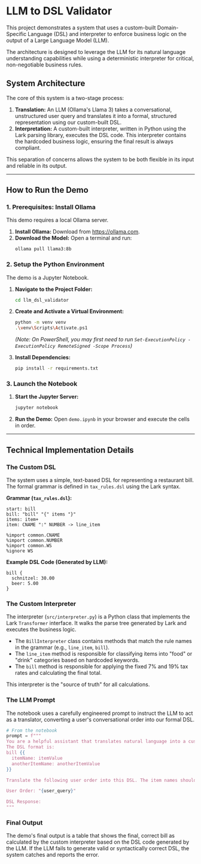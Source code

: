 # LLM to DSL Validator

This project demonstrates a system that uses a custom-built Domain-Specific Language (DSL) and interpreter to enforce business logic on the output of a Large Language Model (LLM).

The architecture is designed to leverage the LLM for its natural language understanding capabilities while using a deterministic interpreter for critical, non-negotiable business rules.

## System Architecture

The core of this system is a two-stage process:

1.  **Translation:** An LLM (Ollama's Llama 3) takes a conversational, unstructured user query and translates it into a formal, structured representation using our custom-built DSL.
2.  **Interpretation:** A custom-built interpreter, written in Python using the Lark parsing library, executes the DSL code. This interpreter contains the hardcoded business logic, ensuring the final result is always compliant.

This separation of concerns allows the system to be both flexible in its input and reliable in its output.

---

## How to Run the Demo

### 1. Prerequisites: Install Ollama

This demo requires a local Ollama server.

1.  **Install Ollama:** Download from <https://ollama.com>.
2.  **Download the Model:** Open a terminal and run:
    ```bash
    ollama pull llama3:8b
    ```

### 2. Setup the Python Environment

The demo is a Jupyter Notebook.

1.  **Navigate to the Project Folder:**
    ```bash
    cd llm_dsl_validator
    ```
2.  **Create and Activate a Virtual Environment:**
    ```bash
    python -m venv venv
    .\venv\Scripts\Activate.ps1
    ```
    *(Note: On PowerShell, you may first need to run `Set-ExecutionPolicy -ExecutionPolicy RemoteSigned -Scope Process`)*

3.  **Install Dependencies:**
    ```bash
    pip install -r requirements.txt
    ```

### 3. Launch the Notebook

1.  **Start the Jupyter Server:**
    ```bash
    jupyter notebook
    ```
2.  **Run the Demo:** Open `demo.ipynb` in your browser and execute the cells in order.

---

## Technical Implementation Details

### The Custom DSL

The system uses a simple, text-based DSL for representing a restaurant bill. The formal grammar is defined in `tax_rules.dsl` using the Lark syntax.

**Grammar (`tax_rules.dsl`):**
```
start: bill
bill: "bill" "{" items "}"
items: item+
item: CNAME ":" NUMBER -> line_item

%import common.CNAME
%import common.NUMBER
%import common.WS
%ignore WS
```

**Example DSL Code (Generated by LLM):**
```
bill {
  schnitzel: 30.00
  beer: 5.00
}
```

### The Custom Interpreter

The interpreter (`src/interpreter.py`) is a Python class that implements the Lark `Transformer` interface. It walks the parse tree generated by Lark and executes the business logic.

* The `BillInterpreter` class contains methods that match the rule names in the grammar (e.g., `line_item`, `bill`).
* The `line_item` method is responsible for classifying items into "food" or "drink" categories based on hardcoded keywords.
* The `bill` method is responsible for applying the fixed 7% and 19% tax rates and calculating the final total.

This interpreter is the "source of truth" for all calculations.

### The LLM Prompt

The notebook uses a carefully engineered prompt to instruct the LLM to act as a translator, converting a user's conversational order into our formal DSL.

```python
# From the notebook
prompt = f"""
You are a helpful assistant that translates natural language into a custom DSL.
The DSL format is:
bill {{
  itemName: itemValue
  anotherItemName: anotherItemValue
}}

Translate the following user order into this DSL. The item names should be simple, lowercase words.

User Order: "{user_query}"

DSL Response:
"""
```

### Final Output

The demo's final output is a table that shows the final, correct bill as calculated by the custom interpreter based on the DSL code generated by the LLM. If the LLM fails to generate valid or syntactically correct DSL, the system catches and reports the error.
